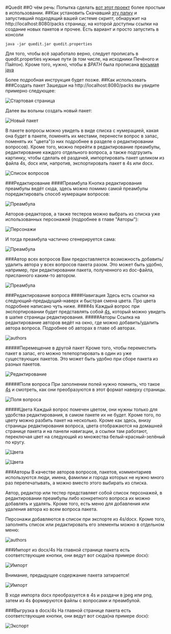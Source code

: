 #Quedit
##О чём речь:
Попытка сделать [вот этот проект](https://bitbucket.org/pecheny/chgksuite) более простым в использовании.
##Как установить
Скачавший [эту папку](https://github.com/shtykh/chgksuite/raw/master/bin/) и запустивший подходящий вашей системе скрипт, обнаружит на http://localhost:8080/packs страницу, на которой доступны ссылки на создание новых пакетов и прочее.
Есть вариант и просто запустить в консоли 

```
java -jar quedit.jar quedit.properties
```
Для того, чтобы всё заработало верно, следует прописать в quedit.properties нужные пути (в том числе, на исходники Печёного и Пайтон). 
Кроме того, нужно, чтобы в *$PATH* была прописана [восьмая java](http://www.oracle.com/technetwork/java/javase/downloads/jdk8-downloads-2133151.html)

Более подробная инструкция будет позже.
##Как использовать
###Создать пакет
Зашедши на http://localhost:8080/packs вы увидите примерно следующее:

![Стартовая страница](http://i.imgur.com/jzuyal6.png)

Далее вы вольны создать новый пакет:

![Новый пакет](http://i.imgur.com/oxbvcBb.png)

В пакете вопросы можно увидеть в виде списка с нумерацией, какая она будет в пакете, поменять их местами, перенести вопрос в запас, поменять их "цвета"(о них подробнее в разделе о редактировании вопросов). Кроме того, можно перейти в редактирование преамбулы, редактирование каждого отдельного вопроса, а также подгрузить картинку, чтобы сделать её раздачей, импортировать пакет целиком из файла 4s, docx или, напротив, экспортировать пакет в 4s или docx.

![Список вопросов](http://i.imgur.com/FFMnaky.png)

###Редактирование
####Преамбула
Кнопка редактирования преамбулы ведёт сюда, здесь можно помимо самой преамбулы поредактировать способ нумерации вопросов:

![Преамбула](http://i.imgur.com/RW2z4u4.png)

Авторов-редакторов, а также тестеров можно выбрать из списка уже использованных персонажей (подробнее в главе "Авторы"):

![Персонажи](http://i.imgur.com/M8BeaHZ.png)

И тогда преамбула частично сгенерируется сама:

![Преамбула](http://i.imgur.com/YXcWw6I.png)

###Автор всех вопросов
Вам предоставляется возможность добавить/удалить автора у всех вопросов пакета разом. Это может быть удобно, например, при редактировании пакета, полученного из doc-файла, присланного каким-то автором.

![Преамбула](http://i.imgur.com/J1WoKQg.png)

###Редактирование вопроса
####Навигация
Здесь есть ссылки на следующий-предыдущий-наверх и быстрая смена цвета. Про цвета подробнее написано чуть ниже.
####4s
Каждый вопрос при экспортировании будет представлять собой [4s](https://bitbucket.org/pecheny/chgksuite), который можно увидеть в шапке страницы редактирования. 
#####Авторы 
Ссылка на редактирование авторов ведёт на окно, где можно добавить/удалить автора вопроса. Подробнее об авторах в главе об авторах.

![authors](http://i.imgur.com/zGLh2IA.png)

#####Перемещение в другой пакет
Кроме того, чтобы переместить пакет в запас, его можно телепортировать в один из уже существующих пакетов. Это может быть удобно при сборе пакета из разных пакетов.

![Редактирование](http://i.imgur.com/VCaMZp1.png)

#####Поля вопроса
При заполнении полей нужно помнить, что такое [4s](https://bitbucket.org/pecheny/chgksuite) и смотреть, как они преобразуются в этот формат наверху страницы.

![Поля вопроса](http://i.imgur.com/vQXY0Gb.png)

#####Цвета
Каждый вопрос помечен цветом, они нужны только для удобства редактирования, в самом пакете их не будет. Кроме того, по цвету можно разбить пакет на несколько. Кроме как здесь, внизу страницы редактирования вопроса, цвета отображаются на домашней странице пакета и на панели навигации, а ссылки там работают, переключая цвет на следующий из множества белый-красный-зелёный по кругу.

![Цвета](http://i.imgur.com/QuF7gEx.png)

![Цвета](http://i.imgur.com/PL9ffRy.png)

###Авторы
В качестве авторов вопросов, пакетов, комментариев используются люди, имена, фамилии и города которых не нужно много раз перепечатывать, а можно вместо этого выбирать из списка. 

Автор, редактор или тестер представляет собой список персонажей, в редактировании преамбулы либо конкретного вопроса их можно добавлять и удалять. Кроме того, есть меню для добавления или удаления автора ко всем вопроса пакета.

Персонажи добавляются в список при экспорте из 4s/docx. Кроме того, заполнять список или редактировать его элементы можно в отдельном меню:

![authors](http://i.imgur.com/lVxRNn4.png)

###Импорт из docx/4s
На главной странице пакета есть соответствующие кнопки, они ведут вот сюда(на примере docx):

![Импорт](http://i.imgur.com/5iI8rcJ.png)

Внимание, предыдущее содержание пакета затирается!

![Импорт](http://i.imgur.com/uWKSrTY.png)

В ходе импорта docx преобразуется в 4s и раздачи в jpeg или png, затем из 4s формируются файлы с вопросами и преамбулой.

###Выгрузка в docx/4s
На главной странице пакета есть соответствующие кнопки, они ведут вот сюда(на примере docx):

![Экспорт](http://i.imgur.com/HFhy1tF.png)
